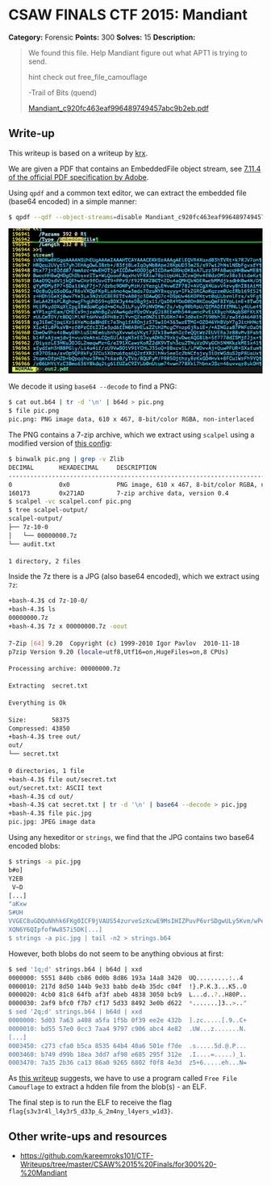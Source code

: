 # CSAW FINALS CTF 2015: Mandiant

**Category:** Forensic
**Points:** 300
**Solves:** 15
**Description:**

> We found this file. Help Mandiant figure out what APT1 is trying to send.
> 
> hint check out free_file_camouflage
> 
> -Trail of Bits (quend)
> 
> [Mandiant_c920fc463eaf996489749457abc9b2eb.pdf](./Mandiant_c920fc463eaf996489749457abc9b2eb.pdf)

## Write-up

This writeup is based on a writeup by [krx](https://github.com/krx/CTF-Writeups/tree/master/CSAW%2015%20Finals/for300%20-%20Mandiant).

We are given a PDF that contains an EmbeddedFile object stream, see [7.11.4 of the official PDF specification by Adobe](http://www.adobe.com/content/dam/Adobe/en/devnet/acrobat/pdfs/PDF32000_2008.pdf).

Using `qpdf` and a common text editor, we can extract the embedded file (base64 encoded) in a simple manner:

```bash
$ qpdf --qdf --object-streams=disable Mandiant_c920fc463eaf996489749457abc9b2eb.pdf out.pdf
```

![](./pdf-embedded-file.png)

We decode it using `base64 --decode` to find a PNG:

```bash
$ cat out.b64 | tr -d '\n' | b64d > pic.png 
$ file pic.png
pic.png: PNG image data, 610 x 467, 8-bit/color RGBA, non-interlaced
```

The PNG contains a 7-zip archive, which we extract using `scalpel` using a modified version of [this config](https://asecuritysite.com/scalpel.conf.txt):

```bash
$ binwalk pic.png | grep -v Zlib
DECIMAL       HEXADECIMAL     DESCRIPTION
--------------------------------------------------------------------------------
0             0x0             PNG image, 610 x 467, 8-bit/color RGBA, non-interlaced
160173        0x271AD         7-zip archive data, version 0.4
$ scalpel -vc scalpel.conf pic.png
$ tree scalpel-output/
scalpel-output/
├── 7z-10-0
│   └── 00000000.7z
└── audit.txt

1 directory, 2 files
```

Inside the 7z there is a JPG (also base64 encoded), which we extract using `7z`:

```bash
+bash-4.3$ cd 7z-10-0/
+bash-4.3$ ls
00000000.7z
+bash-4.3$ 7z x 00000000.7z -oout

7-Zip [64] 9.20  Copyright (c) 1999-2010 Igor Pavlov  2010-11-18
p7zip Version 9.20 (locale=utf8,Utf16=on,HugeFiles=on,8 CPUs)

Processing archive: 00000000.7z

Extracting  secret.txt

Everything is Ok

Size:       58375
Compressed: 43850
+bash-4.3$ tree out/
out/
└── secret.txt

0 directories, 1 file
+bash-4.3$ file out/secret.txt 
out/secret.txt: ASCII text
+bash-4.3$ cd out/
+bash-4.3$ cat secret.txt | tr -d '\n' | base64 --decode > pic.jpg
+bash-4.3$ file pic.jpg 
pic.jpg: JPEG image data
```

Using any hexeditor or `strings`, we find that the JPG contains two base64 encoded blobs:

```bash
$ strings -a pic.jpg 
b#o]
Y2EB
 V~D
[...]
"aKxw
S#UH
VVGEC8uGDQuNhhk6FKg0ICF9jVAUS54zurveSzXcwE9MsIHIZPuvP6vrSDgwULy5Kvm/wPe3zxddM4SSPgvWIg==
XQN6Y6QIpfofWw857i5DK[...]
$ strings -a pic.jpg | tail -n2 > strings.b64
```

However, both blobs do not seem to be anything obvious at first:

```bash
$ sed '1q;d' strings.b64 | b64d | xxd
0000000: 5551 840b cb86 0d0b 8d86 193a 14a8 3420  UQ.........:..4 
0000010: 217d 8d50 144b 9e33 babb de4b 35dc c04f  !}.P.K.3...K5..O
0000020: 4cb0 81c8 64fb af3f abeb 4838 3050 bcb9  L...d..?..H80P..
0000030: 2af9 bfc0 f7b7 cf17 5d33 8492 3e0b d622  *.......]3..>.."
$ sed '2q;d' strings.b64 | b64d | xxd
0000000: 5d03 7a63 a408 a5fa 1f5b 0f39 ee2e 432b  ].zc.....[.9..C+
0000010: bd55 57e0 0cc3 7aa4 9797 c906 abc4 4e82  .UW...z.......N.
[...]
0003450: c273 cfa0 b5ca 8535 64b4 40a6 501e f7de  .s.....5d.@.P...
0003460: b749 d99b 18ea 3dd7 af98 e685 295f 312e  .I....=.....)_1.
0003470: 7a35 2b36 ca13 86a0 9265 6802 f0f8 4e3d  z5+6.....eh...N=
```

As [this writeup](https://github.com/krx/CTF-Writeups/tree/master/CSAW%2015%20Finals/for300%20-%20Mandiant) suggests, we have to use a program called `Free File Camouflage` to extract a hdden file from the blob(s) - an ELF.

The final step is to run the ELF to receive the flag `flag{s3v3r4l_l4y3r5_d33p_&_2m4ny_l4yers_w1d3}`.

## Other write-ups and resources

* <https://github.com/kareemroks101/CTF-Writeups/tree/master/CSAW%2015%20Finals/for300%20-%20Mandiant>
